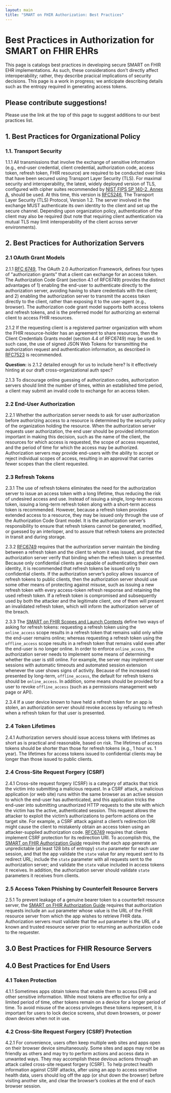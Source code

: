 ```yaml
---
layout: main
title: "SMART on FHIR Authorization: Best Practices"
---
```


# Best Practices in Authorization for SMART on FHIR EHRs

This page is catalogs best practices in developing secure SMART on
FHIR EHR implementations. As such, these considerations don't directly affect
interoperability; rather, they describe pracical implications of security
decisions. This page is a work in progress; we anticipate describing details
such as the entropy required in generating access tokens.

## Please contribute suggestions!

Please use the link at the top of this page to suggest additions to our best
practices list.

## 1. Best Practices for Organizational Policy

### 1.1.  Transport Security

1.1.1 All transmissions that involve the exchange of sensitive information
(e.g., end-user credential, client credential, authorization code, access
token, refresh token, FHIR resource) are required to be conducted over links
that have been secured using Transport Layer Security (TLS).  For maximal
security and interoperability, the latest, widely deployed version of TLS,
configured with cipher suites recommended by [NIST FIPS SP 140-2, Annex
A](http://csrc.nist.gov/publications/fips/fips140-2/fips1402annexa.pdf), should
be used.  At this time, this version is [RFC5246](
https://tools.ietf.org/html/rfc5246), The Transport Layer Security (TLS)
Protocol, Version 1.2.  The server involved in the exchange MUST authenticate
its own identity to the client and set up the secure channel.  Depending upon
organization policy, authentication of the client may also be required (but
note that requiring client authentication via mutual TLS may limit
interoperability of the client across server environments).

## 2. Best Practices for Authorization Servers

### 2.1 OAuth Grant Models

2.1.1 [RFC 6749](https://tools.ietf.org/html/rfc6749), The OAuth 2.0
Authorization Framework, defines four types of "authorization grants" that a
client can exchange for an access token. The Authorization Code Grant (section
4.1 of RFC6749) provides the distinct advantages of 1) enabling the end-user to
authenticate directly to the authorization server, avoiding having to share
credentials with the client; and 2) enabling the authorization server to
transmit the access token directly to the client, rather than exposing it to
the user-agent (e.g., browser). The authorization code grant model supports
both access tokens and refresh tokens, and is the preferred model for
authorizing an external client to access FHIR resources.

2.1.2 If the requesting client is a registered partner organization with whom
the FHIR resource-holder has an agreement to share resources, then the Client
Credentials Grants model (section 4.4 of RFC6749) may be used.  In such case,
the use of signed JSON Web Tokens for transmitting the authorization request
and authentication information, as described in [RFC7523](
https://tools.ietf.org/html/rfc7523) is recommended.

**Question:** is 2.1.2 detailed enough for us to include here? Is it
effectively hinting at our draft cross-organizational auth spec?

2.1.3 To discourage online guessing of authorization codes, authorization
servers should limit the number of times, within an established time period, a
client may submit an invalid code to exchange for an access token.

### 2.2 End-User Authorization

2.2.1  Whether the authorization server needs to ask for user authorization
before authorizing access to a resource is determined by the security policy of
the organization holding the resource.  When the authorization server requests
user authorization, the end user should be provided information important in
making this decision, such as the name of the client, the resources for which
access is requested, the scope of access requested, and the period of time for
which the access may be authorized. Authorization servers may provide end-users
with the ability to accept or reject individual scopes of access, resulting
in an approval that carries fewer scopes than the client requested.

### 2.3 Refresh Tokens

2.3.1 The use of refresh tokens eliminates the need for the authorization
server to issue an access token with a long lifetime, thus reducing the risk of
undesired access and use.  Instead of issuing a single, long-term access token,
issuing a long-term refresh token along with a short-term access token is
recommended.  However, because a refresh token provides extended access to a
resource, they may be issued only through the use of the Authorization Code
Grant model.   It is the authorization server’s responsibility to ensure that
refresh tokens cannot be generated, modified, or guessed by an interloper, and
to assure that refresh tokens are protected in transit and during storage.

2.3.2 [RFC6749]( https://tools.ietf.org/html/rfc6749) requires that the
authorization server maintain the binding between a refresh token and the
client to whom it was issued, and that the authorization server verify that
binding when the refresh token is presented.  Because only confidential clients
are capable of authenticating their own identity, it is recommended that
refresh tokens be issued only to confidential clients.  If the authorization
server’s policy allows issuance of refresh tokens to public clients, then the
authorization server should use some other means of protecting against misuse,
such as issuing a new refresh token with every access-token refresh response
and retaining the used refresh token. If a refresh token is compromised and
subsequently used by both the attacker and the legitimate client, one of them
will present an invalidated refresh token, which will inform the authorization
server of the breach.

2.3.3  The [SMART on FHIR Scopes and Launch Contexts](
http://docs.smarthealthit.org/authorization/scopes-and-launch-context) define
two ways of asking for refresh tokens: requesting a refresh token using the
`online_access` scope results in a refresh token that remains valid only while
the end-user remains online; whereas requesting a refresh token using the
`offline_access` scope results in a refresh token that remains valid even after
the end-user is no longer online.  In order to enforce `online_access`, the
authorization server needs to implement some means of determining whether the
user is still online.  For example, the server may implement user sessions with
automatic timeouts and automated session extension whenever the user shows
signs of activity.  Because of the increased risk presented by long-term,
`offline_access`, the default for refresh tokens should be `online_access`.  In
addition, some means should be provided for a user to revoke `offline_access`
(such as a permissions management web page or API).

2.3.4 If a user device known to have held a refresh token for an app is stolen,
an authorization server should revoke access by refusing to refresh when a
refresh token for that user is presented.

### 2.4 Token Lifetimes

2.4.1  Authorization servers should issue access tokens with lifetimes as short
as is practical and reasonable, based on risk.  The lifetimes of access tokens
should be shorter than those for refresh tokens (e.g., 1 hour vs. 1 year).  The
lifetimes for access tokens issued to confidential clients may be longer than
those issued to public clients.

### 2.4 Cross-Site Request Forgery (CSRF)

2.4.1 Cross-site request forgery (CSRF) is a category of attacks that trick the
victim into submitting a malicious request. In a CSRF attack, a malicious
application (or web site) runs within the same browser as an active session to
which the end-user has authenticated, and this application tricks the end-user
into submitting unauthorized HTTP requests to the site with which the victim
has the active, authenticated session. This request allows the attacker to
exploit the victim’s authorizations to perform actions on the target site.  For
example, a CSRF attack against a client’s redirection URI might cause the
client to mistakenly obtain an access token using an attacker-supplied
authorization code. [RFC6749]( https://tools.ietf.org/html/rfc6749) requires
that clients implement CSRF protection for its redirection URI.  To accomplish
this, the [SMART on FHIR Authorization Guide](
http://docs.smarthealthit.org/authorization/) requires that each app generate
an unpredictable (at least 128 bits of entropy) `state` parameter for each user
session, and that the app validate the `state` value for any request sent to
its redirect URL; include the `state` parameter with all requests sent to the
authorization server; and validate the `state` value included in access tokens
it receives.  In addition, the authorization server should validate `state`
parameters it receives from clients. 

### 2.5 Access Token Phishing by Counterfeit Resource Servers 

2.5.1 To prevent leakage of a genuine bearer token to a counterfeit resource
server, the [SMART on FHIR Authorization Guide](
http://docs.smarthealthit.org/authorization/) requires that authorization
requests include an `aud` parameter whose value is the URL of the FHIR resource
server from which the app wishes to retrieve FHIR data.  Authorization servers
must validate that the `aud` parameter is the URL of a known and trusted
resource server prior to returning an authorization code to the requester.

## 3.0 Best Practices for FHIR Resource Servers

## 4.0 Best Practices for End Users

### 4.1 Token Protection

4.1.1 Sometimes apps obtain tokens that enable them to access EHR and other
sensitive information.  While most tokens are effective for only a limited
period of time, other tokens remain on a device for a longer period of time.
To avoid misuse of the access privileges these tokens represent, it is
important for users to lock decice screens, shut down browsers, or power down
devices when not in use.

### 4.2 Cross-Site Request Forgery (CSRF) Protection

4.2.1 For convenience, users often keep multiple web sites and apps open on
their browser device simultaneously.  Some sites and apps may not be as
friendly as others and may try to perform actions and access data in unwanted
ways.  They may accomplish these devious actions through an attack called
cross-site request forgery (CSRF).  To help protect health information against
CSRF attacks, after using an app to access sensitive health data, users should
log off the app (or shut down the browser) before visiting another site, and
clear the browser’s cookies at the end of each browser session.
